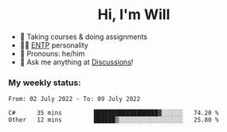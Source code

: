 <h1 align="center">Hi, I'm Will</h1>


-   :seedling: Taking courses & doing assignments
-   :man_scientist: [ENTP](https://www.16personalities.com/entp-personality) personality
-   :man: Pronouns: he/him
-   :thought_balloon: Ask me anything at [Discussions](https://github.com/willjoje/willjoje/discussions/new)!

### My weekly status:
<!--START_SECTION:waka-->

```text
From: 02 July 2022 - To: 09 July 2022

C#      35 mins         ██████████████████▓░░░░░░   74.20 %
Other   12 mins         ██████▒░░░░░░░░░░░░░░░░░░   25.80 %
```

<!--END_SECTION:waka-->
